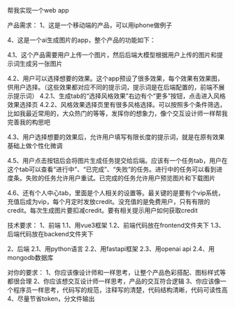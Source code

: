 帮我实现一个web app

产品需求：
1、这是一个移动端的产品，可以用iphone做例子

4、这是一个ai生成图片的app，整个产品的功能如下：

4.1、这个产品需要用户上传一个图片，然后后端大模型根据用户上传的图片和提示词生成另一张图片

4.2、用户可以选择想要的效果。这个app预设了很多效果，每个效果有效果图，供用户选择。（这些效果都对应不同的提示词，提示词是在后端配置的，前端不展示提示词）
4.2.1、生成tab的“选择风格效果”右边有个“更多”按钮，点击进入风格效果选择页
4.2.2、风格效果选择页里有很多风格选择。可以按照多个条件筛选，比如我最近常用的，大众热门的等等，发挥你的想象力，像个交互设计师一样帮我完善我的构思吧

4.3、用户选择想要的效果后，允许用户填写有限长度的提示词，就是在原有效果基础上做个性化微调

4.5、用户点击按钮后会将图片生成任务提交给后端。应该有一个任务tab，用户在这个tab可以查看“进行中”、“已完成”、“失败”的任务。进行中的任务可以看到进度条。失败的任务允许用户重试。已完成的任务允许用户预览图片和下载图片

4.6、还有个人中心tab，里面是个人相关的设置等。最关键的是要有个vip系统，充值后成为vip，每个月定时发放credit。没充值的是免费用户，只有有限的credit。每次生成图片要扣减credit。要有相关提示用户如何获取credit

技术要求：
1、前端
1.1、用vue3框架
1.2、前端代码放在frontend文件夹下
1.3、后端代码放在backend文件夹下

2、后端
2.1、用python语言
2.2、用fastapi框架
2.3、用openai api
2.4、用mongodb数据库

对你的要求：
1、你应该像设计师和一样思考，让整个产品色彩搭配、图标样式等都很合理
2、你应该想交互设计师一样思考，产品的交互符合逻辑
3、你应该像一个程序员一样思考，代码写的规范，注释写的清楚，代码结构清晰，代码可读性高
4、尽量节省token，分文件输出